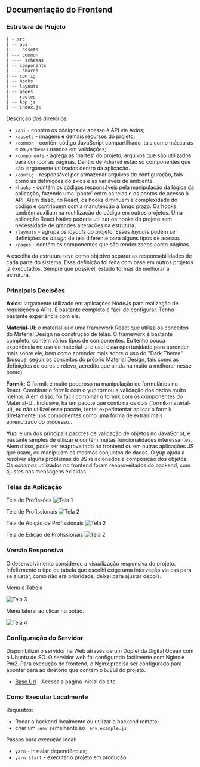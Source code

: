 ## Documentação do Frontend

### Estrutura do Projeto

```text
| - src
| -- api
| --- assets
| --- common
| ---- schemas
| -- components
| --- shared
| -- config
| -- hooks
| -- layouts
| -- pages
| -- routes
| -- App.js
| -- index.js
```
Descrição dos diretórios: 
- ``/api``  - contém os códigos de acesso à API via Axios;
- ``/assets`` - imagens e demais recursos do projeto;
- ``/common`` - contém código JavaScript compartilhado, tais como máscaras e os ``/schemas`` usados em validações;
- ``/components`` - agrega as 'partes' do projeto, arquivos que são utilizados para compor as páginas. Dentro de ``/shared`` estão so componentes que são largamente utilizados dentro da aplicação.  
- ``/config`` - responsável por armazenar arquivos de configuração, tais como as definições do axios e as variáveis de ambiente.
- ``/hooks`` - contém os códigos responsáveis pela manipulação da lógica da aplicação, fazendo uma 'ponte' entre as telas e os pontos de acesso à API.
Além disso, no React, os hooks diminuem a complexidade do código e contribuem com a manutenção a longo prazo. Os hooks também auxiliam na reutilização do código em outros projetos. Uma aplicação React Native
poderia utilizar os hooks do projeto sem necessidade de grandes alterações na estrutura.
- ``/layouts`` - agrupa os _layouts_ do projeto. Esses _layouts_ podem ser definições de _design_ de tela diferente para alguns tipos de acesso.
- ``/pages`` - contém os componentes que são renderizados como páginas. 

A escolha da estrutura teve como objetivo separar as responsabilidades de cada parte do sistema. Essa definição foi feita com base em outros projetos já executados. Sempre que possível, estudo formas de melhorar a estrutura.

### Principais Decisões

**Axios**: largamente utilizado em aplicações NodeJs para realização de requisições a APIs. É bastante completo e fácil de configurar. Tenho bastante experiência com ele.

**Material-UI**: o material-ui é uma framework React que utiliza os conceitos do Material Design na construção de telas.
O framework é bastante completo, contém vários tipos de componentes. Eu tenho pouca experiência no uso do material-ui e usei essa oportunidade para aprender mais sobre ele, bem como
aprender mais sobre o uso do "Dark Theme" (busquei seguir os conceitos do próprio Material Design, tais como as definições de cores e relevo, acredito que ainda há muito a melhorar nesse ponto).

**Formik**: O formik é muito poderoso na manipulação de formulários no React. Combinar o formik com o yup tornou a validação dos dados muito melhor. Além disso, foi fácil combinar o
formik com os componentes do Material-UI. Inclusive, há um pacote que combina os dois (formik-material-ui), eu não utilizei esse pacote, tentei experimentar aplicar o formik diretamente
nos componentes como uma forma de extrair mais aprendizado do processo..

**Yup**: é um dos principais pacotes de validação de objetos no JavaScript, é bastante simples de utilizar e contém muitas funcionalidades interessantes. Além disso, pode ser reaproveitado no 
frontend ou em outras aplicações JS que usam, ou manipulam os mesmos conjuntos de dados. O yup ajuda a resolver alguns problemas do JS relacionados a composição dos objetos. Os _schemas_ utilizados
no frontend foram reaproveitados do backend, com ajustes nas mensagens exibidas.

### Telas da Aplicação

Tela de Profissões
![Tela 1](files/tela1.png)

Tela de Profissionais
![Tela 2](files/tela2.png)

Tela de Adição de Profissionais
![Tela 2](files/tela5.png)

Tela de Edição de Profissionais
![Tela 2](files/tela6.png)

### Versão Responsiva
 
 O desenvolvimento considerou a visualização responsiva do projeto. Infelizmente o tipo de tabela que escolhi exige uma interveção
 via css para se ajustar, como não era prioridade, deixei para ajustar depois.
 
Menu e Tabela

![Tela 3](files/tela3.png)

Menu lateral ao clicar no botão.

![Tela 4](files/tela4.png)

### Configuração do Servidor

Disponibilizei o servidor na Web através de um Doplet da Digital Ocean com o Ubuntu de SO. O servidor web
foi configurado facilmente com Nginx e Pm2. Para execução do frontend, o Nginx precisa ser configurado para apontar
para ao diretório que contém o ``build`` do projeto.

- [Base Url](http://167.99.48.158/) - Acessa a página inicial do site

### Como Executar Localmente
Requisitos:
- Rodar o backend localmente ou utilizar o backend remoto;
- criar um ``.env`` semelhante ao ``.env.example.js``

Passos para execução local:
- ``yarn`` - instalar dependências;
- ``yarn start`` - executar o projeto em produção;
